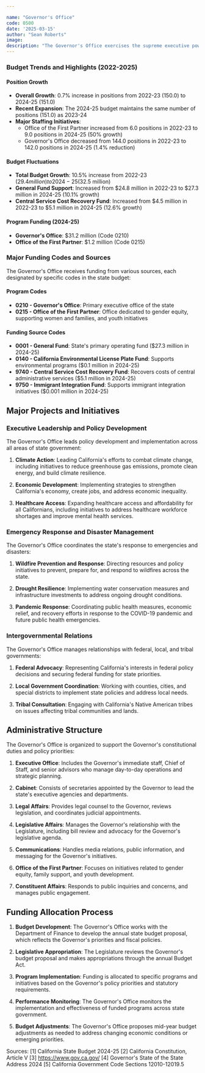 ```yaml
---

name: "Governor's Office"
code: 0500
date: '2025-03-15'
author: "Sean Roberts"
image: 
description: "The Governor's Office exercises the supreme executive power of California as established by Article V of the California Constitution."
---
```


### Budget Trends and Highlights (2022-2025)

#### Position Growth
- **Overall Growth**: 0.7% increase in positions from 2022-23 (150.0) to 2024-25 (151.0)
- **Recent Expansion**: The 2024-25 budget maintains the same number of positions (151.0) as 2023-24
- **Major Staffing Initiatives**: 
  - Office of the First Partner increased from 6.0 positions in 2022-23 to 9.0 positions in 2024-25 (50% growth)
  - Governor's Office decreased from 144.0 positions in 2022-23 to 142.0 positions in 2024-25 (1.4% reduction)

#### Budget Fluctuations
- **Total Budget Growth**: 10.5% increase from 2022-23 ($29.4 million) to 2024-25 ($32.5 million)
- **General Fund Support**: Increased from $24.8 million in 2022-23 to $27.3 million in 2024-25 (10.1% growth)
- **Central Service Cost Recovery Fund**: Increased from $4.5 million in 2022-23 to $5.1 million in 2024-25 (12.6% growth)

#### Program Funding (2024-25)
- **Governor's Office**: $31.2 million (Code 0210)
- **Office of the First Partner**: $1.2 million (Code 0215)

### Major Funding Codes and Sources

The Governor's Office receives funding from various sources, each designated by specific codes in the state budget:

#### Program Codes
- **0210 - Governor's Office**: Primary executive office of the state
- **0215 - Office of the First Partner**: Office dedicated to gender equity, supporting women and families, and youth initiatives

#### Funding Source Codes
- **0001 - General Fund**: State's primary operating fund ($27.3 million in 2024-25)
- **0140 - California Environmental License Plate Fund**: Supports environmental programs ($0.1 million in 2024-25)
- **9740 - Central Service Cost Recovery Fund**: Recovers costs of central administrative services ($5.1 million in 2024-25)
- **9750 - Immigrant Integration Fund**: Supports immigrant integration initiatives ($0.001 million in 2024-25)

## Major Projects and Initiatives

### Executive Leadership and Policy Development

The Governor's Office leads policy development and implementation across all areas of state government:

1. **Climate Action**: Leading California's efforts to combat climate change, including initiatives to reduce greenhouse gas emissions, promote clean energy, and build climate resilience.

2. **Economic Development**: Implementing strategies to strengthen California's economy, create jobs, and address economic inequality.

3. **Healthcare Access**: Expanding healthcare access and affordability for all Californians, including initiatives to address healthcare workforce shortages and improve mental health services.

### Emergency Response and Disaster Management

The Governor's Office coordinates the state's response to emergencies and disasters:

1. **Wildfire Prevention and Response**: Directing resources and policy initiatives to prevent, prepare for, and respond to wildfires across the state.

2. **Drought Resilience**: Implementing water conservation measures and infrastructure investments to address ongoing drought conditions.

3. **Pandemic Response**: Coordinating public health measures, economic relief, and recovery efforts in response to the COVID-19 pandemic and future public health emergencies.

### Intergovernmental Relations

The Governor's Office manages relationships with federal, local, and tribal governments:

1. **Federal Advocacy**: Representing California's interests in federal policy decisions and securing federal funding for state priorities.

2. **Local Government Coordination**: Working with counties, cities, and special districts to implement state policies and address local needs.

3. **Tribal Consultation**: Engaging with California's Native American tribes on issues affecting tribal communities and lands.

## Administrative Structure

The Governor's Office is organized to support the Governor's constitutional duties and policy priorities:

1. **Executive Office**: Includes the Governor's immediate staff, Chief of Staff, and senior advisors who manage day-to-day operations and strategic planning.

2. **Cabinet**: Consists of secretaries appointed by the Governor to lead the state's executive agencies and departments.

3. **Legal Affairs**: Provides legal counsel to the Governor, reviews legislation, and coordinates judicial appointments.

4. **Legislative Affairs**: Manages the Governor's relationship with the Legislature, including bill review and advocacy for the Governor's legislative agenda.

5. **Communications**: Handles media relations, public information, and messaging for the Governor's initiatives.

6. **Office of the First Partner**: Focuses on initiatives related to gender equity, family support, and youth development.

7. **Constituent Affairs**: Responds to public inquiries and concerns, and manages public engagement.

## Funding Allocation Process

1. **Budget Development**: The Governor's Office works with the Department of Finance to develop the annual state budget proposal, which reflects the Governor's priorities and fiscal policies.

2. **Legislative Appropriation**: The Legislature reviews the Governor's budget proposal and makes appropriations through the annual Budget Act.

3. **Program Implementation**: Funding is allocated to specific programs and initiatives based on the Governor's policy priorities and statutory requirements.

4. **Performance Monitoring**: The Governor's Office monitors the implementation and effectiveness of funded programs across state government.

5. **Budget Adjustments**: The Governor's Office proposes mid-year budget adjustments as needed to address changing economic conditions or emerging priorities.

Sources:
[1] California State Budget 2024-25
[2] California Constitution, Article V
[3] https://www.gov.ca.gov/
[4] Governor's State of the State Address 2024
[5] California Government Code Sections 12010-12019.5 